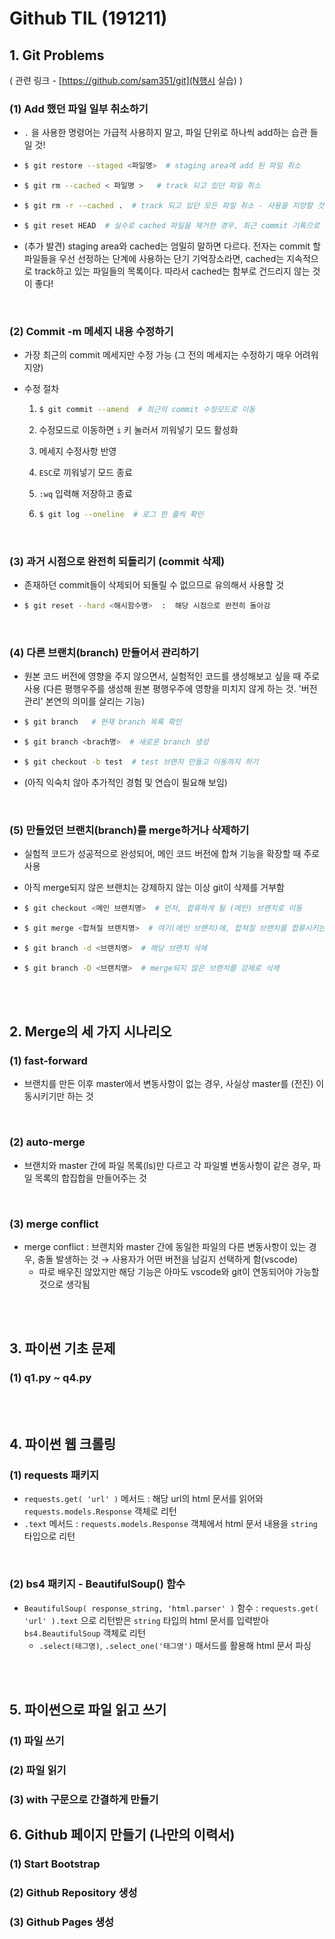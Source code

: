 # Github TIL (191211)

## 1. Git Problems

( 관련 링크 - [https://github.com/sam351/git](N행시 실습) )

### (1) Add 했던 파일 일부 취소하기

- `.` 을 사용한 명령어는 가급적 사용하지 말고, 파일 단위로 하나씩 add하는 습관 들일 것!
  
- ```bash
  $ git restore --staged <파일명>  # staging area에 add 된 파일 취소
  ```

- ```bash
  $ git rm --cached < 파일명 >   # track 되고 있던 파일 취소
  ```

- ```bash
  $ git rm -r --cached .  # track 되고 있던 모든 파일 취소 - 사용을 지양할 것!
  ```
  
- ```bash
  $ git reset HEAD  # 실수로 cached 파일을 제거한 경우, 최근 commit 기록으로 소프트 리셋
  ```

- (추가 발견) staging area와 cached는 엄밀히 말하면 다르다. 전자는 commit 할 파일들을 우선 선정하는 단계에 사용하는 단기 기억장소라면, cached는 지속적으로 track하고 있는 파일들의 목록이다. 따라서 cached는 함부로 건드리지 않는 것이 좋다!

</br>

### (2) Commit -m 메세지 내용 수정하기

- 가장 최근의 commit 메세지만 수정 가능 (그 전의 메세지는 수정하기 매우 어려워 지양)

- 수정 절차

  1. ```bash
     $ git commit --amend  # 최근의 commit 수정모드로 이동
     ```
     
  2. 수정모드로 이동하면 `i` 키 눌러서 끼워넣기 모드 활성화
  
  3. 메세지 수정사항 반영
  
  4. `ESC`로 끼워넣기 모드 종료
  
  5. `:wq` 입력해 저장하고 종료
  
  6. ```bash
     $ git log --oneline  # 로그 한 줄씩 확인
     ```

</br>

### (3) 과거 시점으로 완전히 되돌리기 (commit 삭제)

- 존재하던 commit들이 삭제되어 되돌릴 수 없으므로 유의해서 사용할 것

- ```bash
  $ git reset --hard <해시함수명>  :  해당 시점으로 완전히 돌아감
  ```

</br>

### (4) 다른 브랜치(branch) 만들어서 관리하기

- 원본 코드 버전에 영향을 주지 않으면서, 실험적인 코드를 생성해보고 싶을 때 주로 사용 (다른 평행우주를 생성해 원본 평행우주에 영향을 미치지 않게 하는 것. '버전관리' 본연의 의미를 살리는 기능)

- ```bash
  $ git branch   # 현재 branch 목록 확인
  ```
  
- ```bash
  $ git branch <brach명>  # 새로운 branch 생성
  ```

- ```bash
  $ git checkout -b test  # test 브랜치 만들고 이동까지 하기
  ```

- (아직 익숙치 않아 추가적인 경험 및 연습이 필요해 보임)

</br>

### (5) 만들었던 브랜치(branch)를 merge하거나 삭제하기

- 실험적 코드가 성공적으로 완성되어, 메인 코드 버전에 합쳐 기능을 확장할 때 주로 사용

- 아직 merge되지 않은 브랜치는 강제하지 않는 이상 git이 삭제를 거부함

- ```bash
  $ git checkout <메인 브랜치명>  # 먼저, 합류하게 될 (메인) 브랜치로 이동
  ```

- ```bash
  $ git merge <합쳐질 브랜치명>  # 여기(메인 브랜치)에, 합쳐질 브랜치를 합류시키는 명령어
  ```

- ```bash
  $ git branch -d <브랜치명>  # 해당 브랜치 삭제
  ```

- ```bash
  $ git branch -D <브랜치명>  # merge되지 않은 브랜치를 강제로 삭제
  ```

</br>

</br>

## 2. Merge의 세 가지 시나리오

### (1) fast-forward

- 브랜치를 만든 이후 master에서 변동사항이 없는 경우, 사실상 master를 (전진) 이동시키기만 하는 것

</br>

### (2) auto-merge

- 브랜치와 master 간에 파일 목록(ls)만 다르고 각 파일별 변동사항이 같은 경우, 파일 목록의 합집합을 만들어주는 것

<br>

### (3) merge conflict

- merge conflict : 브랜치와 master 간에 동일한 파일의 다른 변동사항이 있는 경우, 충돌 발생하는 것 → 사용자가 어떤 버전을 남길지 선택하게 함(vscode)
  - 따로 배우진 않았지만 해당 기능은 아마도 vscode와 git이 연동되어야 가능할 것으로 생각됨

</br>

</br>

## 3. 파이썬 기초 문제

### (1) q1.py ~ q4.py

</br>

</br>

## 4. 파이썬 웹 크롤링

### (1) requests 패키지

- `requests.get( 'url' )` 메서드 : 해당 url의 html 문서를 읽어와 `requests.models.Response` 객체로 리턴
- `.text` 메서드 : `requests.models.Response` 객체에서 html 문서 내용을 `string` 타입으로 리턴

</br>

### (2) bs4 패키지 - BeautifulSoup() 함수

- `BeautifulSoup( response_string, 'html.parser' )` 함수 : `requests.get( 'url' ).text` 으로 리턴받은 `string` 타입의 html 문서를 입력받아 `bs4.BeautifulSoup` 객체로 리턴
  - `.select(태그명)`, `.select_one('태그명')` 매서드를 활용해 html 문서 파싱

</br>

</br>

## 5. 파이썬으로 파일 읽고 쓰기

### (1) 파일 쓰기



### (2) 파일 읽기



### (3) with 구문으로 간결하게 만들기





## 6. Github 페이지 만들기 (나만의 이력서)

### (1) Start Bootstrap



### (2) Github Repository 생성



### (3) Github Pages 생성







```bash

```